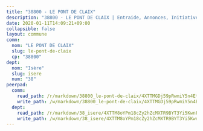 ```yaml
---
title: "38800 - LE PONT DE CLAIX"
description: "38800 - LE PONT DE CLAIX | Entraide, Annonces, Initiatives"
date: 2020-01-11T14:09:21+09:00
collapsible: false
layout: commune
comm:
  nom: "LE PONT DE CLAIX"
  slug: le-pont-de-claix
  cp: "38800"
dept:
  nom: "Isère"
  slug: isere
  num: "38"
peerpad:
  comm:
    read_path: /r/markdown/38800_le-pont-de-claix/4XTTMGDj59pRwmiY5n4EtdY1cG9xJjJL6SQu1NkXU7GnFxHFe
    write_path: /w/markdown/38800_le-pont-de-claix/4XTTMGDj59pRwmiY5n4EtdY1cG9xJjJL6SQu1NkXU7GnFxHFe-K3TgURFcKZcM5QM579Hw4ygxLgjW5najiQr83Kz8TwyauSH2ro3BUdb8mqndR1kRVQEiJV6m2aeoXjXJEMQXtA6B3AkLZTuJhmE4nSySUpyMmATuqQdEYgjNMXVB3gMzb6vfkMf6
  dept:
    read_path: /r/markdown/38_isere/4XTTM8oYPm18cZy2hZcMXTR9BYT3Yi5KwnFvpXu1TXaRq7Q3V
    write_path: /w/markdown/38_isere/4XTTM8oYPm18cZy2hZcMXTR9BYT3Yi5KwnFvpXu1TXaRq7Q3V-K3TgUoSzs2JpJwfbzBvgU8N95mHo7JXz7NbEctNRM3EDb2iYHA4maKm3pRQwmboULLPnLFTEhRgTawPTWpmxTxKbTwDgAEzA9tUHjpudQTWdKWfdVSegAo77eCwhXTaVG7AyUZEs
---
```


